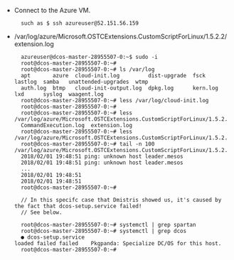 - Connect to the Azure VM. 

        such as $ ssh azureuser@52.151.56.159

- /var/log/azure/Microsoft.OSTCExtensions.CustomScriptForLinux/1.5.2.2/extension.log

        azureuser@dcos-master-28955507-0:~$ sudo -i
        root@dcos-master-28955507-0:~#
        root@dcos-master-28955507-0:~# ls /var/log
        apt       azure  cloud-init.log         dist-upgrade  fsck      lastlog  samba   unattended-upgrades  wtmp
        auth.log  btmp   cloud-init-output.log  dpkg.log      kern.log  lxd      syslog  waagent.log
        root@dcos-master-28955507-0:~# less /var/log/cloud-init.log
        root@dcos-master-28955507-0:~#
        root@dcos-master-28955507-0:~# less /var/log/azure/Microsoft.OSTCExtensions.CustomScriptForLinux/1.5.2.2/
        CommandExecution.log  extension.log
        root@dcos-master-28955507-0:~# less /var/log/azure/Microsoft.OSTCExtensions.CustomScriptForLinux/1.5.2.2/extension.log
        root@dcos-master-28955507-0:~# tail -n 100 /var/log/azure/Microsoft.OSTCExtensions.CustomScriptForLinux/1.5.2.2/extension.log
        2018/02/01 19:48:51 ping: unknown host leader.mesos
        2018/02/01 19:48:51 ping: unknown host leader.mesos
        ...
        2018/02/01 19:48:51
        2018/02/01 19:48:51
        root@dcos-master-28955507-0:~#
        
        // In this specifc case that Dmistris showed us, it's caused by the fact that dcos-setup.service failed! 
        // See below.
        
        root@dcos-master-28955507-0:~# systemctl | grep spartan
        root@dcos-master-28955507-0:~# systemctl | grep dcos
        ● dcos-setup.service                                                                                                                             loaded failed failed    Pkgpanda: Specialize DC/OS for this host.
        root@dcos-master-28955507-0:~#


